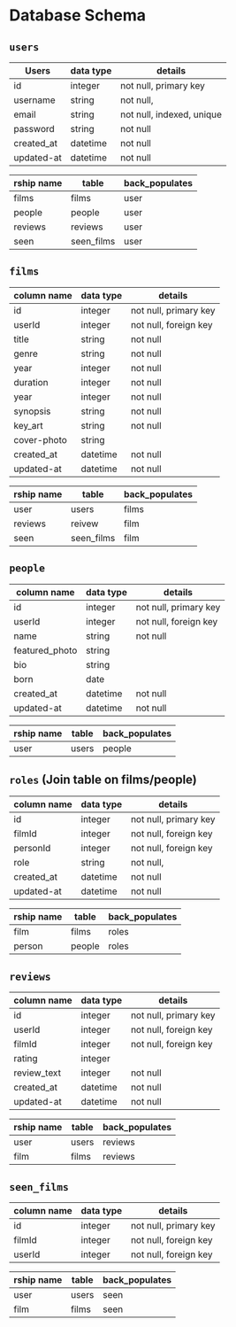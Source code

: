 # **Database Schema**

## `users`
| Users       | data type | details                   |
|-------------|-----------|---------------------------|
| id          | integer   | not null, primary key     |
| username    | string    | not null,                 |
| email       | string    | not null, indexed, unique |
| password    | string    | not null                  |
| created_at  | datetime  | not null                  |
| updated-at  | datetime  | not null                  |

| rship name  | table     | back_populates        |
|-------------|-----------|-----------------------|
| films       | films     | user                  |
| people      | people    | user                  |
| reviews     | reviews   | user                  |
| seen        | seen_films| user                  |

## `films`
| column name | data type | details               |
|-------------|-----------|-----------------------|
| id          | integer   | not null, primary key |
| userId      | integer   | not null, foreign key |
| title       | string    | not null              |
| genre       | string    | not null              |
| year        | integer   | not null              |
| duration    | integer   | not null              |
| year        | integer   | not null              |
| synopsis    | string    | not null              |
| key_art     | string    | not null              |
| cover-photo | string    |                       |
| created_at  | datetime  | not null              |
| updated-at  | datetime  | not null              |

| rship name  | table     | back_populates        |
|-------------|-----------|-----------------------|
| user        | users     | films                 |
| reviews     | reivew    | film                  |
| seen        | seen_films| film                  |

## `people`
| column name | data type | details               |
|-------------|-----------|-----------------------|
| id          | integer   | not null, primary key |
| userId      | integer   | not null, foreign key |
| name        | string    | not null              |
| featured_photo| string  |                       |
| bio         | string    |                       |
| born        | date      |                       |
| created_at  | datetime  | not null              |
| updated-at  | datetime  | not null              |

| rship name  | table     | back_populates        |
|-------------|-----------|-----------------------|
| user        | users     | people                |

## `roles` (Join table on films/people)
| column name | data type | details               |
|-------------|-----------|-----------------------|
| id          | integer   | not null, primary key |
| filmId      | integer   | not null, foreign key |
| personId    | integer   | not null, foreign key |
| role        | string    | not null,             |
| created_at  | datetime  | not null              |
| updated-at  | datetime  | not null              |

| rship  name | table     | back_populates        |
|-------------|-----------|-----------------------|
| film        | films     | roles                 |
| person      | people    | roles                 |


## `reviews`
| column name | data type | details               |
|-------------|-----------|-----------------------|
| id          | integer   | not null, primary key |
| userId      | integer   | not null, foreign key |
| filmId      | integer   | not null, foreign key |
| rating      | integer   |                       |
| review_text | integer   | not null              |
| created_at  | datetime  | not null              |
| updated-at  | datetime  | not null              |

| rship name  | table     | back_populates        |
|-------------|-----------|-----------------------|
| user        | users     | reviews               |
| film        | films     | reviews               |

## `seen_films`
| column name | data type | details               |
|-------------|-----------|-----------------------|
| id          | integer   | not null, primary key |
| filmId      | integer   | not null, foreign key |
| userId      | integer   | not null, foreign key |

| rship name  | table     | back_populates        |
|-------------|-----------|-----------------------|
| user        | users     | seen                  |
| film        | films     | seen                  |
